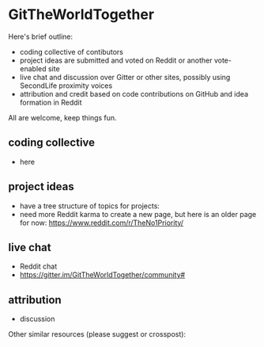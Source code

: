 # GitTheWorldTogether

Here's brief outline:
* coding collective of contibutors
* project ideas are submitted and voted on Reddit or another vote-enabled site
* live chat and discussion over Gitter or other sites, possibly using SecondLife proximity voices
* attribution and credit based on code contributions on GitHub and idea formation in Reddit

All are welcome, keep things fun.


## coding collective
* here

## project ideas
* have a tree structure of topics for projects: 
* need more Reddit karma to create a new page, but here is an older page for now:
    https://www.reddit.com/r/TheNo1Priority/

## live chat
* Reddit chat
* https://gitter.im/GitTheWorldTogether/community#

## attribution
* discussion


Other similar resources (please suggest or crosspost):
